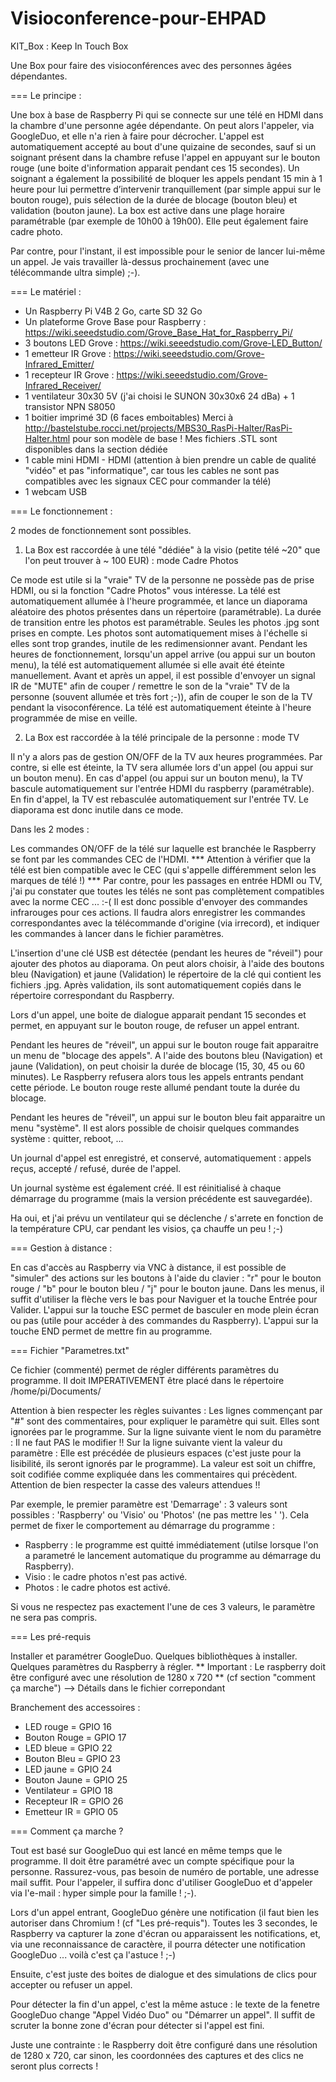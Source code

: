 # Visioconference-pour-EHPAD
KIT_Box : Keep In Touch Box

Une Box pour faire des visioconférences avec des personnes âgées dépendantes.


=== Le principe :

Une box à base de Raspberry Pi qui se connecte sur une télé en HDMI dans la chambre d'une personne agée dépendante.
On peut alors l'appeler, via GoogleDuo, et elle n'a rien à faire pour décrocher.
L'appel est automatiquement accepté au bout d'une quizaine de secondes, sauf si un soignant présent dans la chambre refuse l'appel en appuyant sur le bouton rouge (une boite d'information apparait pendant ces 15 secondes).
Un soignant a également la possibilité de bloquer les appels pendant 15 min à 1 heure pour lui permettre d’intervenir tranquillement (par simple appui sur le bouton rouge), puis sélection de la durée de blocage (bouton bleu) et validation (bouton jaune).
La box est active dans une plage horaire paramétrable (par exemple de 10h00 à 19h00).
Elle peut également faire cadre photo.

Par contre, pour l'instant, il est impossible pour le senior de lancer lui-même un appel. Je vais travailler là-dessus prochainement (avec une télécommande ultra simple) ;-).


=== Le matériel :

- Un Raspberry Pi V4B 2 Go, carte SD 32 Go
- Un plateforme Grove Base pour Raspberry : https://wiki.seeedstudio.com/Grove_Base_Hat_for_Raspberry_Pi/
- 3 boutons LED Grove : https://wiki.seeedstudio.com/Grove-LED_Button/
- 1 emetteur IR Grove : https://wiki.seeedstudio.com/Grove-Infrared_Emitter/
- 1 recepteur IR Grove : https://wiki.seeedstudio.com/Grove-Infrared_Receiver/
- 1 ventilateur 30x30 5V (j'ai choisi le SUNON 30x30x6 24 dBa) + 1 transistor NPN S8050
- 1 boitier imprimé 3D (6 faces emboitables) Merci à http://bastelstube.rocci.net/projects/MBS30_RasPi-Halter/RasPi-Halter.html pour son modèle de base ! Mes fichiers .STL sont disponibles dans la section dédiée
- 1 cable mini HDMI - HDMI  (attention à bien prendre un cable de qualité "vidéo" et pas "informatique", car tous les cables ne sont pas compatibles avec les signaux CEC pour commander la télé)
- 1 webcam USB


=== Le fonctionnement :

2 modes de fonctionnement sont possibles.

1) La Box est raccordée à une télé "dédiée" à la visio (petite télé ~20" que l'on peut trouver à ~ 100 EUR) : mode Cadre Photos

Ce mode est utile si la "vraie" TV de la personne ne possède pas de prise HDMI, ou si la fonction "Cadre Photos" vous intéresse.
La télé est automatiquement allumée à l'heure programmée, et lance un diaporama aléatoire des photos présentes dans un répertoire (paramétrable).
La durée de transition entre les photos est paramétrable.
Seules les photos .jpg  sont prises en compte. 
Les photos sont automatiquement mises à l'échelle si elles sont trop grandes, inutile de les redimensionner avant.
Pendant les heures de fonctionnement, lorsqu'un appel arrive (ou appui sur un bouton menu), la télé est automatiquement allumée si elle avait été éteinte manuellement.
Avant et après un appel, il est possible d'envoyer un signal IR de "MUTE" afin de couper / remettre le son de la "vraie" TV de la personne (souvent allumée et très fort ;-)), afin de couper le son de la TV pendant la visoconférence.
La télé est automatiquement éteinte à l'heure programmée de mise en veille.
 
2) La Box est raccordée à la télé principale de la personne : mode TV

Il n'y a alors pas de gestion ON/OFF de la TV aux heures programmées.
Par contre, si elle est éteinte, la TV sera allumée lors d'un appel (ou appui sur un bouton menu).
En cas d'appel (ou appui sur un bouton menu), la TV bascule automatiquement sur l'entrée HDMI du raspberry (paramétrable).
En fin d'appel, la TV est rebasculée automatiquement sur l'entrée TV.
Le diaporama est donc inutile dans ce mode. 

Dans les 2 modes :

Les commandes ON/OFF de la télé sur laquelle est branchée le Raspberry se font par les commandes CEC de l'HDMI.
*** Attention à vérifier que la télé est bien compatible avec le CEC (qui s'appelle différemment selon les marques de télé !) ***
Par contre, pour les passages en entrée HDMI ou TV, j'ai pu constater que toutes les télés ne sont pas complètement compatibles avec la norme CEC ... :-(
Il est donc possible d'envoyer des commandes infrarouges pour ces actions.
Il faudra alors enregistrer les commandes correspondantes avec la télécommande d'origine (via irrecord), et indiquer les commandes à lancer dans le fichier paramètres.

L'insertion d'une clé USB est détectée (pendant les heures de "réveil") pour ajouter des photos au diaporama. On peut alors choisir, à l'aide des boutons bleu (Navigation) et jaune (Validation) le répertoire de la clé qui contient les fichiers .jpg. Après validation, ils sont automatiquement copiés dans le répertoire correspondant du Raspberry.

Lors d'un appel, une boite de dialogue apparait pendant 15 secondes et permet, en appuyant sur le bouton rouge, de refuser un appel entrant.

Pendant les heures de "réveil", un appui sur le bouton rouge fait apparaitre un menu de "blocage des appels". A l'aide des boutons bleu (Navigation) et jaune (Validation), on peut choisir la durée de blocage (15, 30, 45 ou 60 minutes). Le Raspberry refusera alors tous les appels entrants pendant cette période. Le bouton rouge reste allumé pendant toute la durée du blocage.

Pendant les heures de "réveil", un appui sur le bouton bleu fait apparaitre un menu "système". Il est alors possible de choisir quelques commandes système : quitter, reboot, ...

Un journal d'appel est enregistré, et conservé, automatiquement : appels reçus, accepté / refusé, durée de l'appel.

Un journal système est également créé. Il est réinitialisé à chaque démarrage du programme (mais la version précédente est sauvegardée).

Ha oui, et j'ai prévu un ventilateur qui se déclenche / s'arrete en fonction de la température CPU, car pendant les visios, ça chauffe un peu ! ;-)


=== Gestion à distance :

En cas d'accès au Raspberry via VNC à distance, il est possible de "simuler" des actions sur les boutons à l'aide du clavier :
"r" pour le bouton rouge  /  "b" pour le bouton bleu  /  "j" pour le bouton jaune.
Dans les menus, il suffit d'utiliser la flèche vers le bas pour Naviguer et la touche Entrée pour Valider.
L'appui sur la touche ESC permet de basculer en mode plein écran ou pas (utile pour accéder à des commandes du Raspberry).
L'appui sur la touche END permet de mettre fin au programme.


=== Fichier "Parametres.txt"

Ce fichier (commenté) permet de régler différents paramètres du programme.
Il doit IMPERATIVEMENT être placé dans le répertoire /home/pi/Documents/

Attention à bien respecter les règles suivantes :
Les lignes commençant par "#" sont des commentaires, pour expliquer le paramètre qui suit. Elles sont ignorées par le programme.
Sur la ligne suivante vient le nom du paramètre : Il ne faut PAS le modifier !!
Sur la ligne suivante vient la valeur du paramètre : Elle est précédée de plusieurs espaces (c'est juste pour la lisibilité, ils seront ignorés par le programme). La valeur est soit un chiffre, soit codifiée comme expliquée dans les commentaires qui précèdent. Attention de bien respecter la casse des valeurs attendues !!

Par exemple, le premier paramètre est 'Demarrage' :
3 valeurs sont possibles : 'Raspberry'  ou  'Visio'  ou  'Photos'   (ne pas mettre les ' ').
Cela permet de fixer le comportement au démarrage du programme :
- Raspberry : le programme est quitté immédiatement (utilse lorsque l'on a parametré le lancement automatique du programme au démarrage du Raspberry).
- Visio : le cadre photos n'est pas activé.
- Photos : le cadre photos est activé.

Si vous ne respectez pas exactement l'une de ces 3 valeurs, le paramètre ne sera pas compris.


=== Les pré-requis

Installer et paramétrer GoogleDuo.
Quelques bibliothèques à installer.
Quelques paramètres du Raspberry à régler.
** Important : Le raspberry doit être configuré avec une résolution de 1280 x 720 ** (cf section "comment ça marche")
--> Détails dans le fichier correpondant

Branchement des accessoires :
- LED rouge = GPIO 16
- Bouton Rouge = GPIO 17
- LED bleue = GPIO 22
- Bouton Bleu = GPIO 23
- LED jaune = GPIO 24
- Bouton Jaune = GPIO 25
- Ventilateur = GPIO 18
- Recepteur IR = GPIO 26
- Emetteur IR = GPIO 05


=== Comment ça marche ?

Tout est basé sur GoogleDuo qui est lancé en même temps que le programme.
Il doit être paramétré avec un compte spécifique pour la personne. Rassurez-vous, pas besoin de numéro de portable, une adresse mail suffit.
Pour l'appeler, il suffira donc d'utiliser GoogleDuo et d'appeler via l'e-mail : hyper simple pour la famille ! ;-).

Lors d'un appel entrant, GoogleDuo génère une notification (il faut bien les autoriser dans Chromium !  (cf "Les pré-requis").
Toutes les 3 secondes, le Raspberry va capturer la zone d'écran ou apparaissent les notifications, et, via une reconnaissance de caractère, il pourra détecter une notification GoogleDuo ... voilà c'est ça l'astuce ! ;-)

Ensuite, c'est juste des boites de dialogue et des simulations de clics pour accepter ou refuser un appel.

Pour détecter la fin d'un appel, c'est la même astuce : le texte de la fenetre GoogleDuo change "Appel Vidéo Duo" ou "Démarrer un appel". Il suffit de scruter la bonne zone d'écran pour détecter si l'appel est fini.

Juste une contrainte : le Raspberry doit être configuré dans une résolution de 1280 x 720, car sinon, les coordonnées des captures et des clics ne seront plus corrects !


